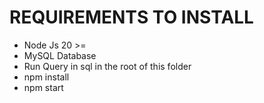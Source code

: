 # REQUIREMENTS TO INSTALL

- Node Js 20 >=
- MySQL Database
- Run Query in sql in the root of this folder
- npm install
- npm start
